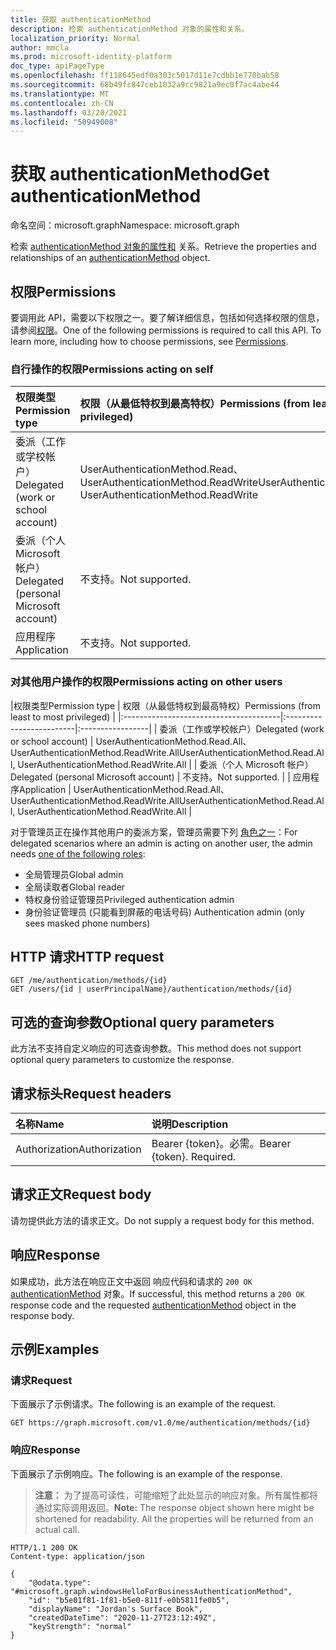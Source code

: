 ```yaml
---
title: 获取 authenticationMethod
description: 检索 authenticationMethod 对象的属性和关系。
localization_priority: Normal
author: mmcla
ms.prod: microsoft-identity-platform
doc_type: apiPageType
ms.openlocfilehash: ff118645edf0a303c5017d11e7cdbb1e770bab58
ms.sourcegitcommit: 68b49fc847ceb1032a9cc9821a9ec0f7ac4abe44
ms.translationtype: MT
ms.contentlocale: zh-CN
ms.lasthandoff: 03/20/2021
ms.locfileid: "50949008"
---
```

# <a name="get-authenticationmethod"></a><span data-ttu-id="fed4d-103">获取 authenticationMethod</span><span class="sxs-lookup"><span data-stu-id="fed4d-103">Get authenticationMethod</span></span>

<span data-ttu-id="fed4d-104">命名空间：microsoft.graph</span><span class="sxs-lookup"><span data-stu-id="fed4d-104">Namespace: microsoft.graph</span></span>

<span data-ttu-id="fed4d-105">检索 [authenticationMethod 对象的属性和](../resources/authenticationmethod.md) 关系。</span><span class="sxs-lookup"><span data-stu-id="fed4d-105">Retrieve the properties and relationships of an [authenticationMethod](../resources/authenticationmethod.md) object.</span></span>

## <a name="permissions"></a><span data-ttu-id="fed4d-106">权限</span><span class="sxs-lookup"><span data-stu-id="fed4d-106">Permissions</span></span>

<span data-ttu-id="fed4d-p101">要调用此 API，需要以下权限之一。要了解详细信息，包括如何选择权限的信息，请参阅[权限](/graph/permissions-reference)。</span><span class="sxs-lookup"><span data-stu-id="fed4d-p101">One of the following permissions is required to call this API. To learn more, including how to choose permissions, see [Permissions](/graph/permissions-reference).</span></span>

### <a name="permissions-acting-on-self"></a><span data-ttu-id="fed4d-109">自行操作的权限</span><span class="sxs-lookup"><span data-stu-id="fed4d-109">Permissions acting on self</span></span>

|<span data-ttu-id="fed4d-110">权限类型</span><span class="sxs-lookup"><span data-stu-id="fed4d-110">Permission type</span></span>      | <span data-ttu-id="fed4d-111">权限（从最低特权到最高特权）</span><span class="sxs-lookup"><span data-stu-id="fed4d-111">Permissions (from least to most privileged)</span></span>              |
|:---------------------------------------|:-------------------------|
| <span data-ttu-id="fed4d-112">委派（工作或学校帐户）</span><span class="sxs-lookup"><span data-stu-id="fed4d-112">Delegated (work or school account)</span></span>     | <span data-ttu-id="fed4d-113">UserAuthenticationMethod.Read、UserAuthenticationMethod.ReadWrite</span><span class="sxs-lookup"><span data-stu-id="fed4d-113">UserAuthenticationMethod.Read, UserAuthenticationMethod.ReadWrite</span></span> |
| <span data-ttu-id="fed4d-114">委派（个人 Microsoft 帐户）</span><span class="sxs-lookup"><span data-stu-id="fed4d-114">Delegated (personal Microsoft account)</span></span> | <span data-ttu-id="fed4d-115">不支持。</span><span class="sxs-lookup"><span data-stu-id="fed4d-115">Not supported.</span></span> |
| <span data-ttu-id="fed4d-116">应用程序</span><span class="sxs-lookup"><span data-stu-id="fed4d-116">Application</span></span>                            | <span data-ttu-id="fed4d-117">不支持。</span><span class="sxs-lookup"><span data-stu-id="fed4d-117">Not supported.</span></span> |

### <a name="permissions-acting-on-other-users"></a><span data-ttu-id="fed4d-118">对其他用户操作的权限</span><span class="sxs-lookup"><span data-stu-id="fed4d-118">Permissions acting on other users</span></span>

|<span data-ttu-id="fed4d-119">权限类型</span><span class="sxs-lookup"><span data-stu-id="fed4d-119">Permission type</span></span>      | <span data-ttu-id="fed4d-120">权限（从最低特权到最高特权）</span><span class="sxs-lookup"><span data-stu-id="fed4d-120">Permissions (from least to most privileged)</span></span>              |
|:---------------------------------------|:-------------------------|:-----------------|
| <span data-ttu-id="fed4d-121">委派（工作或学校帐户）</span><span class="sxs-lookup"><span data-stu-id="fed4d-121">Delegated (work or school account)</span></span>     | <span data-ttu-id="fed4d-122">UserAuthenticationMethod.Read.All、UserAuthenticationMethod.ReadWrite.All</span><span class="sxs-lookup"><span data-stu-id="fed4d-122">UserAuthenticationMethod.Read.All, UserAuthenticationMethod.ReadWrite.All</span></span> |
| <span data-ttu-id="fed4d-123">委派（个人 Microsoft 帐户）</span><span class="sxs-lookup"><span data-stu-id="fed4d-123">Delegated (personal Microsoft account)</span></span> | <span data-ttu-id="fed4d-124">不支持。</span><span class="sxs-lookup"><span data-stu-id="fed4d-124">Not supported.</span></span> |
| <span data-ttu-id="fed4d-125">应用程序</span><span class="sxs-lookup"><span data-stu-id="fed4d-125">Application</span></span>                            | <span data-ttu-id="fed4d-126">UserAuthenticationMethod.Read.All、UserAuthenticationMethod.ReadWrite.All</span><span class="sxs-lookup"><span data-stu-id="fed4d-126">UserAuthenticationMethod.Read.All, UserAuthenticationMethod.ReadWrite.All</span></span> |

<span data-ttu-id="fed4d-127">对于管理员正在操作其他用户的委派方案，管理员需要下列 [角色之一](/azure/active-directory/users-groups-roles/directory-assign-admin-roles#available-roles)：</span><span class="sxs-lookup"><span data-stu-id="fed4d-127">For delegated scenarios where an admin is acting on another user, the admin needs [one of the following roles](/azure/active-directory/users-groups-roles/directory-assign-admin-roles#available-roles):</span></span>
* <span data-ttu-id="fed4d-128">全局管理员</span><span class="sxs-lookup"><span data-stu-id="fed4d-128">Global admin</span></span>
* <span data-ttu-id="fed4d-129">全局读取者</span><span class="sxs-lookup"><span data-stu-id="fed4d-129">Global reader</span></span>
* <span data-ttu-id="fed4d-130">特权身份验证管理员</span><span class="sxs-lookup"><span data-stu-id="fed4d-130">Privileged authentication admin</span></span>
* <span data-ttu-id="fed4d-131">身份验证管理员 (只能看到屏蔽的电话号码) </span><span class="sxs-lookup"><span data-stu-id="fed4d-131">Authentication admin (only sees masked phone numbers)</span></span>

## <a name="http-request"></a><span data-ttu-id="fed4d-132">HTTP 请求</span><span class="sxs-lookup"><span data-stu-id="fed4d-132">HTTP request</span></span>

<!-- { "blockType": "ignored" } -->

```http
GET /me/authentication/methods/{id}
GET /users/{id | userPrincipalName}/authentication/methods/{id}
```

## <a name="optional-query-parameters"></a><span data-ttu-id="fed4d-133">可选的查询参数</span><span class="sxs-lookup"><span data-stu-id="fed4d-133">Optional query parameters</span></span>

<span data-ttu-id="fed4d-134">此方法不支持自定义响应的可选查询参数。</span><span class="sxs-lookup"><span data-stu-id="fed4d-134">This method does not support optional query parameters to customize the response.</span></span>

## <a name="request-headers"></a><span data-ttu-id="fed4d-135">请求标头</span><span class="sxs-lookup"><span data-stu-id="fed4d-135">Request headers</span></span>

| <span data-ttu-id="fed4d-136">名称</span><span class="sxs-lookup"><span data-stu-id="fed4d-136">Name</span></span>      |<span data-ttu-id="fed4d-137">说明</span><span class="sxs-lookup"><span data-stu-id="fed4d-137">Description</span></span>|
|:----------|:----------|
| <span data-ttu-id="fed4d-138">Authorization</span><span class="sxs-lookup"><span data-stu-id="fed4d-138">Authorization</span></span> | <span data-ttu-id="fed4d-p102">Bearer {token}。必需。</span><span class="sxs-lookup"><span data-stu-id="fed4d-p102">Bearer {token}. Required.</span></span> |

## <a name="request-body"></a><span data-ttu-id="fed4d-141">请求正文</span><span class="sxs-lookup"><span data-stu-id="fed4d-141">Request body</span></span>

<span data-ttu-id="fed4d-142">请勿提供此方法的请求正文。</span><span class="sxs-lookup"><span data-stu-id="fed4d-142">Do not supply a request body for this method.</span></span>

## <a name="response"></a><span data-ttu-id="fed4d-143">响应</span><span class="sxs-lookup"><span data-stu-id="fed4d-143">Response</span></span>

<span data-ttu-id="fed4d-144">如果成功，此方法在响应正文中返回 响应代码和请求的 `200 OK` [authenticationMethod](../resources/authenticationmethod.md) 对象。</span><span class="sxs-lookup"><span data-stu-id="fed4d-144">If successful, this method returns a `200 OK` response code and the requested [authenticationMethod](../resources/authenticationmethod.md) object in the response body.</span></span>

## <a name="examples"></a><span data-ttu-id="fed4d-145">示例</span><span class="sxs-lookup"><span data-stu-id="fed4d-145">Examples</span></span>

### <a name="request"></a><span data-ttu-id="fed4d-146">请求</span><span class="sxs-lookup"><span data-stu-id="fed4d-146">Request</span></span>

<span data-ttu-id="fed4d-147">下面展示了示例请求。</span><span class="sxs-lookup"><span data-stu-id="fed4d-147">The following is an example of the request.</span></span>


```msgraph-interactive
GET https://graph.microsoft.com/v1.0/me/authentication/methods/{id}
```

### <a name="response"></a><span data-ttu-id="fed4d-148">响应</span><span class="sxs-lookup"><span data-stu-id="fed4d-148">Response</span></span>

<span data-ttu-id="fed4d-149">下面展示了示例响应。</span><span class="sxs-lookup"><span data-stu-id="fed4d-149">The following is an example of the response.</span></span>

> <span data-ttu-id="fed4d-p103">**注意：** 为了提高可读性，可能缩短了此处显示的响应对象。所有属性都将通过实际调用返回。</span><span class="sxs-lookup"><span data-stu-id="fed4d-p103">**Note:** The response object shown here might be shortened for readability. All the properties will be returned from an actual call.</span></span>

<!-- {
  "blockType": "response",
  "truncated": true,
  "@odata.type": "microsoft.graph.authenticationMethod"
} -->

```http
HTTP/1.1 200 OK
Content-type: application/json

{
    "@odata.type": "#microsoft.graph.windowsHelloForBusinessAuthenticationMethod",
    "id": "b5e01f81-1f81-b5e0-811f-e0b5811fe0b5",
    "displayName": "Jordan's Surface Book",
    "createdDateTime": "2020-11-27T23:12:49Z",
    "keyStrength": "normal"
}
```

<!-- uuid: 16cd6b66-4b1a-43a1-adaf-3a886856ed98
2019-02-04 14:57:30 UTC -->
<!-- {
  "type": "#page.annotation",
  "description": "Get authenticationMethod",
  "keywords": "",
  "section": "documentation",
  "tocPath": ""
}-->
